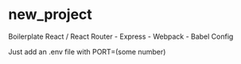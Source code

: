 # new_project
Boilerplate React / React Router - Express - Webpack - Babel Config

Just add an .env file with PORT=(some number)
